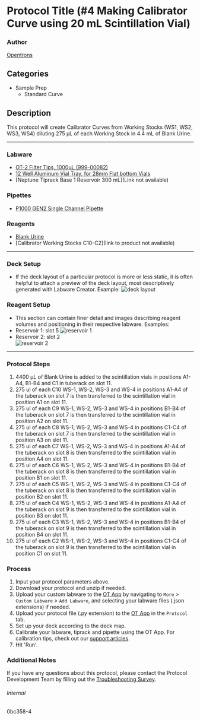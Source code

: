 # Protocol Title (#4 Making Calibrator Curve using 20 mL Scintillation Vial)

### Author
[Opentrons](https://opentrons.com/)

## Categories
* Sample Prep
	* Standard Curve

## Description
This protocol will create Calibrator Curves from Working Stocks (WS1, WS2, WS3, WS4) diluting 275 µL of each Working Stock in 4.4 mL of Blank Urine. 

---

### Labware
* [OT-2 Filter Tips, 1000µL (999-00082)](https://shop.opentrons.com/opentrons-1000ul-filter-tips-1000-racks/)
* [12 Well Aluminum Vial Tray, for 28mm Flat bottom Vials](https://www.analytical-sales.com/product/12-well-aluminum-vial-tray-27-8mm-well-diameter/)
* [Neptune Tiprack Base 1 Reservoir 300 mL](Link not available) 

### Pipettes
* [P1000 GEN2 Single Channel Pipette](https://shop.opentrons.com/single-channel-electronic-pipette-p20/)

### Reagents
* [Blank Urine](various)
* [Calibrator Working Stocks C10-C2](link to product not available)

---

### Deck Setup
* If the deck layout of a particular protocol is more or less static, it is often helpful to attach a preview of the deck layout, most descriptively generated with Labware Creator. Example:
![deck layout](https://opentrons-protocol-library-website.s3.amazonaws.com/custom-README-images/bc-rnadvance-viral/Screen+Shot+2021-02-23+at+2.47.23+PM.png)

### Reagent Setup
* This section can contain finer detail and images describing reagent volumes and positioning in their respective labware. Examples:
* Reservoir 1: slot 5
![reservoir 1](https://opentrons-protocol-library-website.s3.amazonaws.com/custom-README-images/1ccd23/res1_v2.png)
* Reservoir 2: slot 2  
![reservoir 2](https://opentrons-protocol-library-website.s3.amazonaws.com/custom-README-images/1ccd23/res2.png)

---

### Protocol Steps
1. 4400 µL of Blank Urine is added to the scintillation vials in positions A1-A4, B1-B4 and C1 in tuberack on slot 11.
2. 275 ul of each C10 WS-1, WS-2, WS-3 and WS-4 in positions A1-A4 of the tuberack on slot 7 is then transferred to the scintillation vial in position A1 on slot 11.
3. 275 ul of each C9 WS-1, WS-2, WS-3 and WS-4 in positions B1-B4 of the tuberack on slot 7 is then transferred to the scintillation vial in position A2 on slot 11.
4. 275 ul of each C8 WS-1, WS-2, WS-3 and WS-4 in positions C1-C4 of the tuberack on slot 7 is then transferred to the scintillation vial in position A3 on slot 11.
5. 275 ul of each C7 WS-1, WS-2, WS-3 and WS-4 in positions A1-A4 of the tuberack on slot 8 is then transferred to the scintillation vial in position A4 on slot 11.
6. 275 ul of each C6 WS-1, WS-2, WS-3 and WS-4 in positions B1-B4 of the tuberack on slot 8 is then transferred to the scintillation vial in position B1 on slot 11.
7. 275 ul of each C5 WS-1, WS-2, WS-3 and WS-4 in positions C1-C4 of the tuberack on slot 8 is then transferred to the scintillation vial in position B2 on slot 11.
8. 275 ul of each C4 WS-1, WS-2, WS-3 and WS-4 in positions A1-A4 of the tuberack on slot 9 is then transferred to the scintillation vial in position B3 on slot 11.
9. 275 ul of each C3 WS-1, WS-2, WS-3 and WS-4 in positions B1-B4 of the tuberack on slot 9 is then transferred to the scintillation vial in position B4 on slot 11.
10. 275 ul of each C2 WS-1, WS-2, WS-3 and WS-4 in positions C1-C4 of the tuberack on slot 9 is then transferred to the scintillation vial in position C1 on slot 11.

### Process
1. Input your protocol parameters above.
2. Download your protocol and unzip if needed.
3. Upload your custom labware to the [OT App](https://opentrons.com/ot-app) by navigating to `More` > `Custom Labware` > `Add Labware`, and selecting your labware files (.json extensions) if needed.
4. Upload your protocol file (.py extension) to the [OT App](https://opentrons.com/ot-app) in the `Protocol` tab.
5. Set up your deck according to the deck map.
6. Calibrate your labware, tiprack and pipette using the OT App. For calibration tips, check out our [support articles](https://support.opentrons.com/en/collections/1559720-guide-for-getting-started-with-the-ot-2).
7. Hit 'Run'.

### Additional Notes
If you have any questions about this protocol, please contact the Protocol Development Team by filling out the [Troubleshooting Survey](https://protocol-troubleshooting.paperform.co/).

###### Internal
0bc358-4
